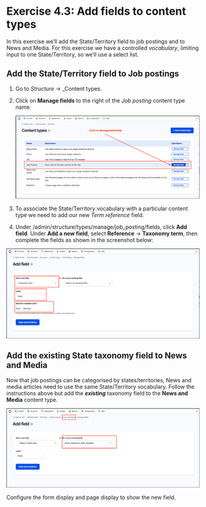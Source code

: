 # Exercise 4.3: Add fields to content types

In this exercise we’ll add the State/Territory field to job postings and to News and Media. For this exercise we have a controlled _vocabulary_, limiting input to one State/Territory, so we’ll use a select list.

## Add the State/Territory field to Job postings

1. Go to _Structure_ → _Content types.
2. Click on **Manage fields** to the right of the _Job posting_ content type name.

    ![Image of add field to content type](../.gitbook/assets/Ex-4-3-Add-Fields-1.png)

2. To associate the State/Territory vocabulary with a particular content type we need to add our new _Term reference_ field. 
3. Under /admin/structure/types/manage/job\_posting/fields, click **Add field**. Under **Add a new field**, select **Reference** → **Taxonomy term**, then complete the fields as shown in the screenshot below:

![Image of add field to content type](../.gitbook/assets/Ex-4-3-Add-Fields-2.png)

## Add the existing State taxonomy field to News and Media

Now that job postings can be categorised by states/territories, News and media articles need to use the same State/Territory vocabulary. Follow the instructions above but add the _**existing**_ taxonomy field to the **News and Media** content type. 

![Image of add field to content type](../.gitbook/assets/Ex-4-3-Add-Fields-3.png)

Configure the form display and page display to show the new field.
